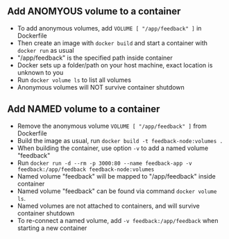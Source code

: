 ## Add ANOMYOUS volume to a container
- To add anonymous volumes, add `VOLUME [ "/app/feedback" ]` in Dockerfile
- Then create an image with `docker build` and start a container with `docker run` as usual
- "/app/feedback" is the specified path inside container
- Docker sets up a folder/path on your host machine, exact location is unknown to you
- Run `docker volume ls` to list all volumes 
- Anonymous volumes will NOT survive container shutdown

## Add NAMED volume to a container
- Remove the anonymous volume `VOLUME [ "/app/feedback" ]` from Dockerfile
- Build the image as usual, run `docker build -t feedback-node:volumes .`
- When building the container, use option `-v` to add a named volume "feedback"
- Run `docker run -d --rm -p 3000:80 --name feedback-app -v feedback:/app/feedback feedback-node:volumes`
- Named volume "feedback" will be mapped to "/app/feedback" inside container
- Named volume "feedback" can be found via command `docker volume ls`.
- Named volumes are not attached to containers, and will survive container shutdown
- To re-connect a named volume, add `-v feedback:/app/feedback` when starting a new container